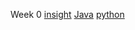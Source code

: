 Week 0
[insight](https://github.com/Reem57/blog_new/pulse)
[Java](https://user-images.githubusercontent.com/89223508/185981250-4263c8db-ae2f-4cff-b4e3-5103907cc932.png)
[python](https://user-images.githubusercontent.com/89223508/185979621-a8d0ccc9-08f5-468a-8cde-b8d876f281fe.png)
